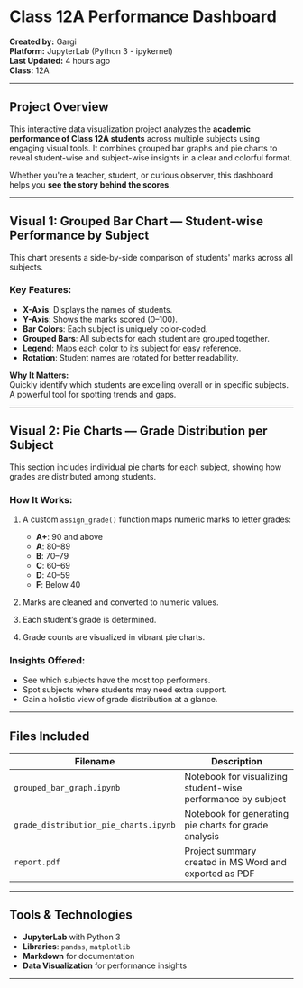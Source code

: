 #  Class 12A Performance Dashboard

**Created by:** Gargi  
**Platform:** JupyterLab (Python 3 - ipykernel)  
**Last Updated:** 4 hours ago  
**Class:** 12A

---

##  Project Overview

This interactive data visualization project analyzes the **academic performance of Class 12A students** across multiple subjects using engaging visual tools. It combines grouped bar graphs and pie charts to reveal student-wise and subject-wise insights in a clear and colorful format.

Whether you're a teacher, student, or curious observer, this dashboard helps you **see the story behind the scores**.

---

##  Visual 1: Grouped Bar Chart — Student-wise Performance by Subject

This chart presents a side-by-side comparison of students' marks across all subjects.

### Key Features:
- **X-Axis**: Displays the names of students.
- **Y-Axis**: Shows the marks scored (0–100).
- **Bar Colors**: Each subject is uniquely color-coded.
- **Grouped Bars**: All subjects for each student are grouped together.
- **Legend**: Maps each color to its subject for easy reference.
- **Rotation**: Student names are rotated for better readability.

 **Why It Matters:**  
Quickly identify which students are excelling overall or in specific subjects. A powerful tool for spotting trends and gaps.

---

##  Visual 2: Pie Charts — Grade Distribution per Subject

This section includes individual pie charts for each subject, showing how grades are distributed among students.

###  How It Works:
1. A custom `assign_grade()` function maps numeric marks to letter grades:
   - **A+**: 90 and above  
   - **A**: 80–89  
   - **B**: 70–79  
   - **C**: 60–69  
   - **D**: 40–59  
   - **F**: Below 40

2. Marks are cleaned and converted to numeric values.
3. Each student’s grade is determined.
4. Grade counts are visualized in vibrant pie charts.

###  Insights Offered:
- See which subjects have the most top performers.
- Spot subjects where students may need extra support.
- Gain a holistic view of grade distribution at a glance.

---

##  Files Included

| Filename                           | Description                                                  |
|------------------------------------|--------------------------------------------------------------|
| `grouped_bar_graph.ipynb`          | Notebook for visualizing student-wise performance by subject |
| `grade_distribution_pie_charts.ipynb` | Notebook for generating pie charts for grade analysis      |
| `report.pdf`                       | Project summary created in MS Word and exported as PDF       |

---

##  Tools & Technologies

- **JupyterLab** with Python 3
- **Libraries**: `pandas`, `matplotlib`
- **Markdown** for documentation
- **Data Visualization** for performance insights

---

